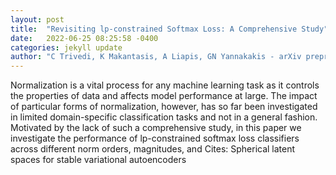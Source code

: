 ```yaml
---
layout: post
title:  "Revisiting lp-constrained Softmax Loss: A Comprehensive Study"
date:   2022-06-25 08:25:58 -0400
categories: jekyll update
author: "C Trivedi, K Makantasis, A Liapis, GN Yannakakis - arXiv preprint arXiv:2206.09616, 2022"
---
```

Normalization is a vital process for any machine learning task as it controls the properties of data and affects model performance at large. The impact of particular forms of normalization, however, has so far been investigated in limited domain-specific classification tasks and not in a general fashion. Motivated by the lack of such a comprehensive study, in this paper we investigate the performance of lp-constrained softmax loss classifiers across different norm orders, magnitudes, and  Cites: Spherical latent spaces for stable variational autoencoders
